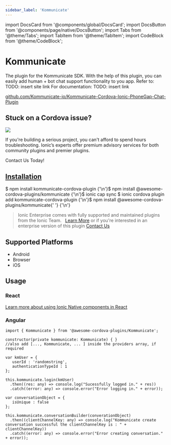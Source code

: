 ```yaml
---
sidebar_label: 'Kommunicate'
---
```


import DocsCard from '@components/global/DocsCard';
import DocsButton from '@components/page/native/DocsButton';
import Tabs from '@theme/Tabs';
import TabItem from '@theme/TabItem';
import CodeBlock from '@theme/CodeBlock';

# Kommunicate

The plugin for the Kommunicate SDK.
With the help of this plugin, you can easily add human + bot chat support functionality to you app.
Refer to: TODO: insert site link
For documentation: TODO: insert link

<p>
  <a href="https://github.com/Kommunicate-io/Kommunicate-Cordova-Ionic-PhoneGap-Chat-Plugin" target="_blank" rel="noopener" className="git-link">github.com/Kommunicate-io/Kommunicate-Cordova-Ionic-PhoneGap-Chat-Plugin</a>
</p>

<h2>Stuck on a Cordova issue?</h2>
<DocsCard
  className="cordova-ee-card"
  header="Don't waste precious time on plugin issues."
  href="https://ionicframework.com/sales?product_of_interest=Ionic%20Native"
>
  <div>
    <img src="/docs/icons/native-cordova-bot.png" class="cordova-ee-img" />
    <p>
      If you're building a serious project, you can't afford to spend hours troubleshooting. Ionic’s experts offer
      premium advisory services for both community plugins and premier plugins.
    </p>
    <DocsButton className="native-ee-detail">Contact Us Today!</DocsButton>
  </div>
</DocsCard>

<h2 id="installation">
  <a href="#installation">Installation</a>
</h2>
<Tabs
  groupId="runtime"
  defaultValue="Capacitor"
  values={[
    { value: 'Capacitor', label: 'Capacitor' },
    { value: 'Cordova', label: 'Cordova' },
    { value: 'Enterprise', label: 'Enterprise' },
  ]}
>
  <TabItem value="Capacitor">
    <CodeBlock className="language-shell">
      $ npm install kommunicate-cordova-plugin {'\n'}$ npm install @awesome-cordova-plugins/kommunicate {'\n'}$ ionic
      cap sync
    </CodeBlock>
  </TabItem>
  <TabItem value="Cordova">
    <CodeBlock className="language-shell">
      $ ionic cordova plugin add kommunicate-cordova-plugin {'\n'}$ npm install @awesome-cordova-plugins/kommunicate{' '}
      {'\n'}
    </CodeBlock>
  </TabItem>
  <TabItem value="Enterprise">
    <blockquote>
      Ionic Enterprise comes with fully supported and maintained plugins from the Ionic Team. &nbsp;
      <a class="btn" href="https://ionic.io/docs/premier-plugins">Learn More</a> or if you're interested in an enterprise version of this plugin <a class="btn" href="https://ionicframework.com/sales?product_of_interest=Ionic%20Enterprise%20Engine">Contact Us</a>
    </blockquote>
  </TabItem>
</Tabs>

## Supported Platforms

- Android
- Browser
- iOS

## Usage

### React

[Learn more about using Ionic Native components in React](../native-community.md#react)

### Angular

```tsx
import { Kommunicate } from '@awesome-cordova-plugins/Kommunicate';

constructor(private kommunicate: Kommunicate) { }
//also add [..., Kommunicate, ... ] inside the providers array, if required

var kmUser = {
   userId : 'randomstring',
   authenticationTypeId : 1
};

this.kommunicate.login(kmUser)
  .then((res: any) => console.log("Sucessfully logged in." + res))
  .catch((error: any) => console.error("Error logging in." + error));

var conversationObject = {
   isUnique : false
};

this.kommunicate.conversationBuilder(converationObject)
  .then((clientChannelKey: any) => console.log("Kommunicate create conversation successful the clientChannelKey is : " + clientChannelKey))
  .catch((error: any) => console.error("Error creating conversation." + error));

```
